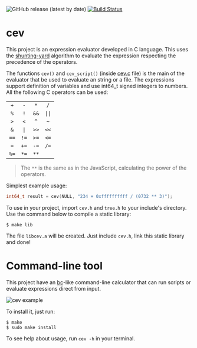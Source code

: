 ![GitHub release (latest by date)](https://img.shields.io/github/v/release/Silva97/cev)
[![Build Status](https://travis-ci.com/Silva97/cev.svg?token=xR3sEwSzqmn3DPAajsWE&branch=master)](https://travis-ci.com/Silva97/cev)

# cev
This project is an expression evaluator developed in C language. This uses the [shunting-yard] algorithm to evaluate the expression respecting the precedence of the operators.

The functions `cev()` and `cev_script()` (inside [cev.c] file) is the main of the evaluator that be used to evaluate an string or a file. The expressions support definition of variables and use int64_t signed integers to numbers. All the following C operators can be used:

|      |      |      |      |
| :--: | :--: | :--: | :--: |
| `+`  | `-`  | `*`  | `/`  |
| `%`  | `!`  | `&&` | `\|\|`|
| `>`  | `<`  | `^`  | `~`  |
| `&`  | `\|` | `>>` | `<<` |
| `==` | `!=` | `>=` | `<=` |
| `=`  | `+=` | `-=` | `/=` |
| `%=` | `*=` | `**` |      |

> The `**` is the same as in the JavaScript, calculating the power of the operators.

Simplest example usage:
```c
int64_t result = cev(NULL, "234 + 0xffffffffff / (0732 ** 3)");
```

To use in your project, import `cev.h` and `tree.h` to your include's directory. Use the command below to compile a static library:
```
$ make lib
```

The file `libcev.a` will be created. Just include `cev.h`, link this static library and done!

# Command-line tool
This project have an [bc]-like command-line calculator that can run scripts or evaluate expressions
direct from input.

![cev example](https://i.imgur.com/D2UECtx.png)

To install it, just run:
```
$ make
$ sudo make install
```

To see help about usage, run `cev -h` in your terminal.

[shunting-yard]: https://en.wikipedia.org/wiki/Shunting-yard_algorithm
[cev.c]: https://github.com/Silva97/cev/blob/master/src/cev/cev.c
[bc]: http://man7.org/linux/man-pages/man1/bc.1p.html